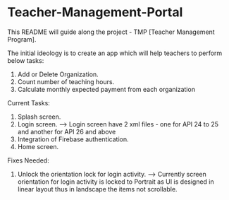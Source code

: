 # Teacher-Management-Portal

<p>
This README will guide along the project - TMP [Teacher Management Program].

The initial ideology is to create an app which will help teachers to perform below tasks:
1. Add or Delete Organization.
2. Count number of teaching hours.
3. Calculate monthly expected payment from each organization

Current Tasks:
1. Splash screen.
2. Login screen. --> Login screen have 2 xml files - one for API 24 to 25 and another for API 26 and above
3. Integration of Firebase authentication.
4. Home screen.

Fixes Needed:
1. Unlock the orientation lock for login activity. --> Currently screen orientation for login activity is locked to Portrait as UI is designed in linear layout thus in landscape the items not scrollable.

</p>